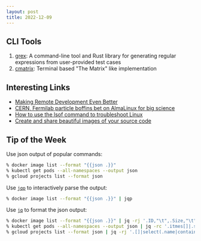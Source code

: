 ```yaml
---
layout: post
title: 2022-12-09
---
```


## CLI Tools

1. [grex](https://github.com/pemistahl/grex): A command-line tool and Rust library for generating regular expressions from user-provided test cases
2. [cmatrix](https://github.com/abishekvashok/cmatrix): Terminal based "The Matrix" like implementation

## Interesting Links

- [Making Remote Development Even Better](https://code.visualstudio.com/blogs/2022/12/07/remote-even-better)
- [CERN, Fermilab particle boffins bet on AlmaLinux for big science](https://go.theregister.com/feed/www.theregister.com/2022/12/08/cern_fermilab_almalinux/)
- [How to use the lsof command to troubleshoot Linux](https://www.redhat.com/sysadmin/analyze-processes-lsof)
- [Create and share beautiful images of your source code](https://carbon.now.sh)

## Tip of the Week

Use json output of popular commands:

```sh
% docker image list --format "{{json .}}"
% kubectl get pods --all-namespaces --output json
% gcloud projects list --format json
```

Use [`jqp`](https://github.com/noahgorstein/jqp) to interactively parse the output:

```sh
% docker image list --format "{{json .}}" | jqp
```

Use [`jq`](https://github.com/stedolan/jq) to format the json output:

```sh
% docker image list --format "{{json .}}" | jq -rj '.ID,"\t",.Size,"\t",.Repository,":",.Tag,"\n"'
% kubectl get pods --all-namespaces --output json | jq -rc '.itmes[]|.spec.containers[]|.image'
% gcloud projects list --format json | jq -rj '.[]|select(.name|contains("My Project")|not)|.name,": ",.projectId,"\n"'
```
